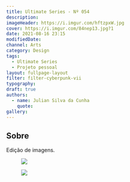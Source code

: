 ```yaml
---
title: Ultimate Series - Nº 054
description:
imageHeader: https://i.imgur.com/hftzpxW.jpg
cover: https://i.imgur.com/84nep13.jpg?1
date: 2021-08-16 23:15
modifiedDate:
channel: Arts
category: Design
tags:
  - Ultimate Series
  - Projeto pessoal
layout: fullpage-layout
filter: filter-cyberpunk-vii
typography:
draft: true
authors:
  - name: Julian Silva da Cunha
    quote:
gallery:
---
```


## Sobre

Edição de imagens.

<figure>
<img src="https://i.imgur.com/hftzpxW.jpg" className="max-w-none mx-auto block"/>
</figure>

<figure>
<img src="https://i.imgur.com/q4PEpci.jpg" className="max-w-none mx-auto block"/>
</figure>
